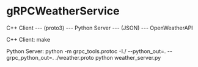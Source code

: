 # gRPCWeatherService

C++ Client --- (proto3) --- Python Server --- (JSON) --- OpenWeatherAPI

C++ Client:
make

Python Server:
python -m grpc_tools.protoc -I./ --python_out=. --grpc_python_out=. ./weather.proto
python weather_server.py
